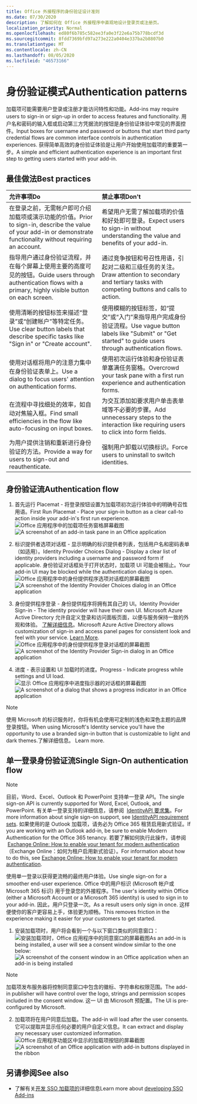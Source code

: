 ```yaml
---
title: Office 外接程序的身份验证设计准则
ms.date: 07/30/2020
description: 了解如何在 Office 外接程序中直观地设计登录页或注册页。
localization_priority: Normal
ms.openlocfilehash: ed80f6b785c582ee3fa0e3f22e6a75b778bcdf3d
ms.sourcegitcommit: 8fdd7369bfd97a273e222a0404e337ba2b8807b0
ms.translationtype: MT
ms.contentlocale: zh-CN
ms.lasthandoff: 08/05/2020
ms.locfileid: "46573166"
---
```

# <a name="authentication-patterns"></a><span data-ttu-id="f7bb9-103">身份验证模式</span><span class="sxs-lookup"><span data-stu-id="f7bb9-103">Authentication patterns</span></span>

<span data-ttu-id="f7bb9-104">加载项可能需要用户登录或注册才能访问特性和功能。</span><span class="sxs-lookup"><span data-stu-id="f7bb9-104">Add-ins may require users to sign-in or sign-up in order to access features and functionality.</span></span> <span data-ttu-id="f7bb9-105">用户名和密码的输入框或启动第三方凭据流的按钮是身份验证体验中常见的界面控件。</span><span class="sxs-lookup"><span data-stu-id="f7bb9-105">Input boxes for username and password or buttons that start third party credential flows are common interface controls in authentication experiences.</span></span> <span data-ttu-id="f7bb9-106">获得简单高效的身份验证体验是让用户开始使用加载项的重要第一步。</span><span class="sxs-lookup"><span data-stu-id="f7bb9-106">A simple and efficient authentication experience is an important first step to getting users started with your add-in.</span></span>

## <a name="best-practices"></a><span data-ttu-id="f7bb9-107">最佳做法</span><span class="sxs-lookup"><span data-stu-id="f7bb9-107">Best practices</span></span>

|<span data-ttu-id="f7bb9-108">允许事项</span><span class="sxs-lookup"><span data-stu-id="f7bb9-108">Do</span></span>|<span data-ttu-id="f7bb9-109">禁止事项</span><span class="sxs-lookup"><span data-stu-id="f7bb9-109">Don't</span></span>|
|:----|:----|
|<span data-ttu-id="f7bb9-110">在登录之前，无需帐户即可介绍加载项或演示功能的价值。</span><span class="sxs-lookup"><span data-stu-id="f7bb9-110">Prior to sign-in, describe the value of your add-in or demonstrate functionality without requiring an account.</span></span> |<span data-ttu-id="f7bb9-111">希望用户无需了解加载项的价值和好处即可登录。</span><span class="sxs-lookup"><span data-stu-id="f7bb9-111">Expect users to sign-in without understanding the value and benefits of your add-in.</span></span>|
|<span data-ttu-id="f7bb9-112">指导用户通过身份验证流程，并在每个屏幕上使用主要的高度可见的按钮。</span><span class="sxs-lookup"><span data-stu-id="f7bb9-112">Guide users through authentication flows with a primary, highly visible button on each screen.</span></span> |<span data-ttu-id="f7bb9-113">通过竞争按钮和号召性用语，引起对二级和三级任务的关注。</span><span class="sxs-lookup"><span data-stu-id="f7bb9-113">Draw attention to secondary and tertiary tasks with competing buttons and calls to action.</span></span>|
|<span data-ttu-id="f7bb9-114">使用清晰的按钮标签来描述“登录”或“创建帐户”等特定任务。</span><span class="sxs-lookup"><span data-stu-id="f7bb9-114">Use clear button labels that describe specific tasks like "Sign in" or "Create account".</span></span>   |<span data-ttu-id="f7bb9-115">使用模糊的按钮标签，如“提交”或“入门”来指导用户完成身份验证流程。</span><span class="sxs-lookup"><span data-stu-id="f7bb9-115">Use vague button labels like "Submit" or "Get started" to guide users through authentication flows.</span></span>|
|<span data-ttu-id="f7bb9-116">使用对话框将用户的注意力集中在身份验证表单上。</span><span class="sxs-lookup"><span data-stu-id="f7bb9-116">Use a dialog to focus users' attention on authentication forms.</span></span>    |<span data-ttu-id="f7bb9-117">使用初次运行体验和身份验证表单塞满任务窗格。</span><span class="sxs-lookup"><span data-stu-id="f7bb9-117">Overcrowd your task pane with a first run experience and authentication forms.</span></span>|
|<span data-ttu-id="f7bb9-118">在流程中寻找细处的效率，如自动对焦输入框。</span><span class="sxs-lookup"><span data-stu-id="f7bb9-118">Find small efficiencies in the flow like auto-focusing on input boxes.</span></span> |<span data-ttu-id="f7bb9-119">为交互添加如要求用户单击表单域等不必要的步骤。</span><span class="sxs-lookup"><span data-stu-id="f7bb9-119">Add unnecessary steps to the interaction like requiring users to click into form fields.</span></span>|
|<span data-ttu-id="f7bb9-120">为用户提供注销和重新进行身份验证的方法。</span><span class="sxs-lookup"><span data-stu-id="f7bb9-120">Provide a way for users to sign-out and reauthenticate.</span></span>    |<span data-ttu-id="f7bb9-121">强制用户卸载以切换标识。</span><span class="sxs-lookup"><span data-stu-id="f7bb9-121">Force users to uninstall to switch identities.</span></span>|

## <a name="authentication-flow"></a><span data-ttu-id="f7bb9-122">身份验证流</span><span class="sxs-lookup"><span data-stu-id="f7bb9-122">Authentication flow</span></span>

1. <span data-ttu-id="f7bb9-123">首先运行 Placemat - 将登录按钮设置为加载项初次运行体验中的明确号召性用语。</span><span class="sxs-lookup"><span data-stu-id="f7bb9-123">First Run Placemat - Place your sign-in button as a clear call-to action inside your add-in's first run experience.</span></span>
<span data-ttu-id="f7bb9-124">![Office 应用程序中的加载项任务窗格屏幕截图](../images/add-in-fre-value-placemat.png)</span><span class="sxs-lookup"><span data-stu-id="f7bb9-124">![A screenshot of an add-in task pane in an Office application](../images/add-in-fre-value-placemat.png)</span></span>

2. <span data-ttu-id="f7bb9-125">标识提供者选项对话框 - 显示明确的标识提供者列表，包括用户名和密码表单（如适用）。</span><span class="sxs-lookup"><span data-stu-id="f7bb9-125">Identity Provider Choices Dialog - Display a clear list of identity providers including a username and password form if applicable.</span></span> <span data-ttu-id="f7bb9-126">身份验证对话框处于打开状态时，加载项 UI 可能会被阻止。</span><span class="sxs-lookup"><span data-stu-id="f7bb9-126">Your add-in UI may be blocked while the authentication dialog is open.</span></span>
<span data-ttu-id="f7bb9-127">![Office 应用程序中的身份提供程序选项对话框的屏幕截图](../images/add-in-auth-choices-dialog.png)</span><span class="sxs-lookup"><span data-stu-id="f7bb9-127">![A screenshot of the Identity Provider Choices dialog in an Office application](../images/add-in-auth-choices-dialog.png)</span></span>



3. <span data-ttu-id="f7bb9-128">身份提供程序登录 - 身份提供程序将拥有其自己的 UI。</span><span class="sxs-lookup"><span data-stu-id="f7bb9-128">Identity Provider Sign-in - The identity provider will have their own UI.</span></span> <span data-ttu-id="f7bb9-129">Microsoft Azure Active Directory 允许自定义登录和访问面板页面，以便与服务保持一致的外观和体验。 [了解详细信息](/azure/active-directory/fundamentals/customize-branding)。</span><span class="sxs-lookup"><span data-stu-id="f7bb9-129">Microsoft Azure Active Directory allows customization of sign-in and access panel pages for consistent look and feel with your service. [Learn More](/azure/active-directory/fundamentals/customize-branding).</span></span>
<span data-ttu-id="f7bb9-130">![Office 应用程序中的身份提供程序登录对话框的屏幕截图](../images/add-in-auth-identity-sign-in.png)</span><span class="sxs-lookup"><span data-stu-id="f7bb9-130">![A screenshot of the Identity Provider Sign-in dialog in an Office application](../images/add-in-auth-identity-sign-in.png)</span></span>

4. <span data-ttu-id="f7bb9-131">进度 - 表示设置和 UI 加载时的进度。</span><span class="sxs-lookup"><span data-stu-id="f7bb9-131">Progress - Indicate progress while settings and UI load.</span></span>
<span data-ttu-id="f7bb9-132">![显示 Office 应用程序中进度指示器的对话框的屏幕截图](../images/add-in-auth-modal-interstitial.png)</span><span class="sxs-lookup"><span data-stu-id="f7bb9-132">![A screenshot of a dialog that shows a progress indicator in an Office application](../images/add-in-auth-modal-interstitial.png)</span></span>

> [!NOTE] 
> <span data-ttu-id="f7bb9-133">使用 Microsoft 的标识服务时，你将有机会使用可定制的浅色和深色主题的品牌登录按钮。</span><span class="sxs-lookup"><span data-stu-id="f7bb9-133">When using Microsoft's Identity service you'll have the opportunity to use a branded sign-in button that is customizable to light and dark themes.</span></span><span data-ttu-id="f7bb9-134">了解详细信息。</span><span class="sxs-lookup"><span data-stu-id="f7bb9-134"> Learn more.</span></span>

## <a name="single-sign-on-authentication-flow"></a><span data-ttu-id="f7bb9-135">单一登录身份验证流</span><span class="sxs-lookup"><span data-stu-id="f7bb9-135">Single Sign-On authentication flow</span></span>

> [!NOTE]
> <span data-ttu-id="f7bb9-136">目前，Word、Excel、Outlook 和 PowerPoint 支持单一登录 API。</span><span class="sxs-lookup"><span data-stu-id="f7bb9-136">The single sign-on API is currently supported for Word, Excel, Outlook, and PowerPoint.</span></span> <span data-ttu-id="f7bb9-137">有关单一登录支持的详细信息，请参阅  [IdentityAPI 要求集](../reference/requirement-sets/identity-api-requirement-sets.md)。</span><span class="sxs-lookup"><span data-stu-id="f7bb9-137">For more information about single sign-on support, see [IdentityAPI requirement sets](../reference/requirement-sets/identity-api-requirement-sets.md).</span></span> <span data-ttu-id="f7bb9-138">如果使用的是 Outlook 加载项，请务必为 Office 365 租赁启用新式验证。</span><span class="sxs-lookup"><span data-stu-id="f7bb9-138">If you are working with an Outlook add-in, be sure to enable Modern Authentication for the Office 365 tenancy.</span></span> <span data-ttu-id="f7bb9-139">若要了解如何执行此操作，请参阅  [Exchange Online: How to enable your tenant for modern authentication](https://social.technet.microsoft.com/wiki/contents/articles/32711.exchange-online-how-to-enable-your-tenant-for-modern-authentication.aspx)（Exchange Online：如何为租户启用新式验证）。</span><span class="sxs-lookup"><span data-stu-id="f7bb9-139">For information about how to do this, see [Exchange Online: How to enable your tenant for modern authentication](https://social.technet.microsoft.com/wiki/contents/articles/32711.exchange-online-how-to-enable-your-tenant-for-modern-authentication.aspx).</span></span>

<span data-ttu-id="f7bb9-140">使用单一登录以获得更流畅的最终用户体验。</span><span class="sxs-lookup"><span data-stu-id="f7bb9-140">Use single sign-on for a smoother end-user experience.</span></span> <span data-ttu-id="f7bb9-141">Office 中的用户标识 (Microsoft 帐户或 Microsoft 365 标识) 用于登录您的外接程序。</span><span class="sxs-lookup"><span data-stu-id="f7bb9-141">The user's identity within Office (either a Microsoft Account or a Microsoft 365 identity) is used to sign in to your add-in.</span></span> <span data-ttu-id="f7bb9-142">因此，用户只登录一次。</span><span class="sxs-lookup"><span data-stu-id="f7bb9-142">As a result users only sign in once.</span></span> <span data-ttu-id="f7bb9-143">这样便使你的客户更容易上手，体验更为顺畅。</span><span class="sxs-lookup"><span data-stu-id="f7bb9-143">This removes friction in the experience making it easier for your customers to get started.</span></span>


1. <span data-ttu-id="f7bb9-144">安装加载项时，用户将会看到一个与以下窗口类似的同意窗口：![安装加载项时，Office 应用程序中的同意窗口的屏幕截图](../images/add-in-auth-SSO-consent-dialog.png)</span><span class="sxs-lookup"><span data-stu-id="f7bb9-144">As an add-in is being installed, a user will see a consent window similar to the one below: ![A screenshot of the consent window in an Office application when an add-in is being installed](../images/add-in-auth-SSO-consent-dialog.png)</span></span>
> [!NOTE]
> <span data-ttu-id="f7bb9-145">加载项发布服务器将控制同意窗口中包含的徽标、字符串和权限范围。</span><span class="sxs-lookup"><span data-stu-id="f7bb9-145">The add-in publisher will have control over the logo, strings and permission scopes included in the consent window.</span></span> <span data-ttu-id="f7bb9-146">这一 UI 由 Microsoft 预配置。</span><span class="sxs-lookup"><span data-stu-id="f7bb9-146">The UI is pre-configured by Microsoft.</span></span>

2. <span data-ttu-id="f7bb9-147">加载项将在用户同意后加载。</span><span class="sxs-lookup"><span data-stu-id="f7bb9-147">The add-in will load after the user consents.</span></span> <span data-ttu-id="f7bb9-148">它可以提取并显示任何必要的用户自定义信息。</span><span class="sxs-lookup"><span data-stu-id="f7bb9-148">It can extract and display any necessary user customized information.</span></span>
<span data-ttu-id="f7bb9-149">![Office 应用程序功能区中显示的加载项按钮的屏幕截图](../images/add-in-ribbon.png)</span><span class="sxs-lookup"><span data-stu-id="f7bb9-149">![A screenshot of an Office application with add-in buttons displayed in the ribbon](../images/add-in-ribbon.png)</span></span>

## <a name="see-also"></a><span data-ttu-id="f7bb9-150">另请参阅</span><span class="sxs-lookup"><span data-stu-id="f7bb9-150">See also</span></span>

- <span data-ttu-id="f7bb9-151">了解有关[开发 SSO 加载项的](../develop/sso-in-office-add-ins.md)详细信息</span><span class="sxs-lookup"><span data-stu-id="f7bb9-151">Learn more about [developing SSO Add-ins](../develop/sso-in-office-add-ins.md)</span></span>
